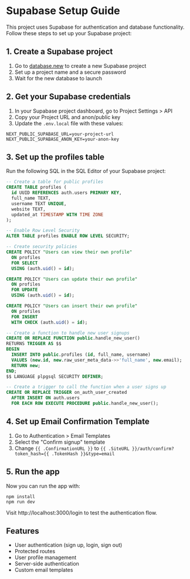# Supabase Setup Guide

This project uses Supabase for authentication and database functionality. Follow these steps to set up your Supabase project:

## 1. Create a Supabase project

1. Go to [database.new](https://database.new) to create a new Supabase project
2. Set up a project name and a secure password
3. Wait for the new database to launch

## 2. Get your Supabase credentials

1. In your Supabase project dashboard, go to Project Settings > API
2. Copy your Project URL and anon/public key
3. Update the `.env.local` file with these values:

```
NEXT_PUBLIC_SUPABASE_URL=your-project-url
NEXT_PUBLIC_SUPABASE_ANON_KEY=your-anon-key
```

## 3. Set up the profiles table

Run the following SQL in the SQL Editor of your Supabase project:

```sql
-- Create a table for public profiles
CREATE TABLE profiles (
  id UUID REFERENCES auth.users PRIMARY KEY,
  full_name TEXT,
  username TEXT UNIQUE,
  website TEXT,
  updated_at TIMESTAMP WITH TIME ZONE
);

-- Enable Row Level Security
ALTER TABLE profiles ENABLE ROW LEVEL SECURITY;

-- Create security policies
CREATE POLICY "Users can view their own profile"
  ON profiles
  FOR SELECT
  USING (auth.uid() = id);

CREATE POLICY "Users can update their own profile"
  ON profiles
  FOR UPDATE
  USING (auth.uid() = id);

CREATE POLICY "Users can insert their own profile"
  ON profiles
  FOR INSERT
  WITH CHECK (auth.uid() = id);

-- Create a function to handle new user signups
CREATE OR REPLACE FUNCTION public.handle_new_user()
RETURNS TRIGGER AS $$
BEGIN
  INSERT INTO public.profiles (id, full_name, username)
  VALUES (new.id, new.raw_user_meta_data->>'full_name', new.email);
  RETURN new;
END;
$$ LANGUAGE plpgsql SECURITY DEFINER;

-- Create a trigger to call the function when a user signs up
CREATE OR REPLACE TRIGGER on_auth_user_created
  AFTER INSERT ON auth.users
  FOR EACH ROW EXECUTE PROCEDURE public.handle_new_user();
```

## 4. Set up Email Confirmation Template

1. Go to Authentication > Email Templates
2. Select the "Confirm signup" template
3. Change `{{ .ConfirmationURL }}` to `{{ .SiteURL }}/auth/confirm?token_hash={{ .TokenHash }}&type=email`

## 5. Run the app

Now you can run the app with:

```
npm install
npm run dev
```

Visit http://localhost:3000/login to test the authentication flow.

## Features

- User authentication (sign up, login, sign out)
- Protected routes
- User profile management
- Server-side authentication
- Custom email templates
